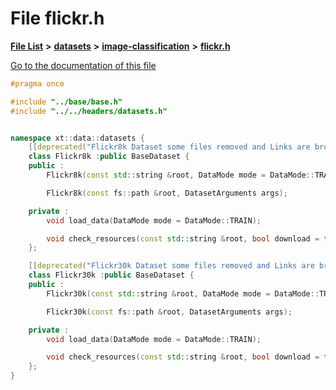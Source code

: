

# File flickr.h

[**File List**](files.md) **>** [**datasets**](dir_29ff4802398ba4a572b958e731c7adb4.md) **>** [**image-classification**](dir_9d21d6f83a70094db43fe94b096ae893.md) **>** [**flickr.h**](flickr_8h.md)

[Go to the documentation of this file](flickr_8h.md)


```C++
#pragma once

#include "../base/base.h"
#include "../../headers/datasets.h"


namespace xt::data::datasets {
    [[deprecated("Flickr8k Dataset some files removed and Links are broken")]]
    class Flickr8k :public BaseDataset {
    public :
        Flickr8k(const std::string &root, DataMode mode = DataMode::TRAIN, bool download = false);

        Flickr8k(const fs::path &root, DatasetArguments args);

    private :
        void load_data(DataMode mode = DataMode::TRAIN);

        void check_resources(const std::string &root, bool download = false);
    };

    [[deprecated("Flickr30k Dataset some files removed and Links are broken")]]
    class Flickr30k :public BaseDataset {
    public :
        Flickr30k(const std::string &root, DataMode mode = DataMode::TRAIN, bool download = false);

        Flickr30k(const fs::path &root, DatasetArguments args);

    private :
        void load_data(DataMode mode = DataMode::TRAIN);

        void check_resources(const std::string &root, bool download = false);
    };
}
```


